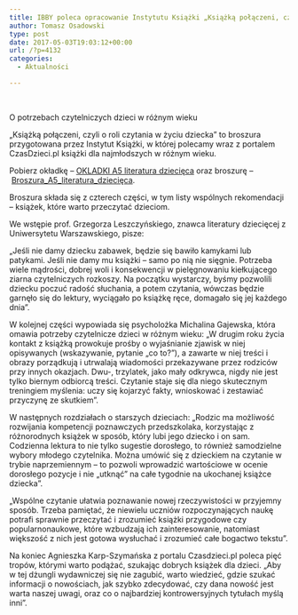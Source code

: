 ```yaml
---
title: IBBY poleca opracowanie Instytutu Książki „Książką połączeni, czyli o roli czytania w życiu dziecka”
author: Tomasz Osadowski
type: post
date: 2017-05-03T19:03:12+00:00
url: /?p=4132
categories:
  - Aktualności

---
```

&nbsp;

O potrzebach czytelniczych dzieci w różnym wieku

„Książką połączeni, czyli o roli czytania w życiu dziecka” to broszura przygotowana przez Instytut Książki, w której polecamy wraz z portalem CzasDzieci.pl książki dla najmłodszych w różnym wieku.

Pobierz okładkę &#8211; [OKLADKI A5 literatura dziecięca][1] oraz broszurę &#8211; [Broszura\_A5\_literatura_dziecięca][2].

Broszura składa się z czterech części, w tym listy wspólnych rekomendacji &#8211; książek, które warto przeczytać dzieciom.

We wstępie prof. Grzegorza Leszczyńskiego, znawca literatury dziecięcej z Uniwersytetu Warszawskiego, pisze:

„Jeśli nie damy dziecku zabawek, będzie się bawiło kamykami lub patykami. Jeśli nie damy mu książki – samo po nią nie sięgnie. Potrzeba wiele mądrości, dobrej woli i konsekwencji w pielęgnowaniu kiełkującego ziarna czytelniczych rozkoszy. Na początku wystarczy, byśmy pozwolili dziecku poczuć radość słuchania, a potem czytania, wówczas będzie garnęło się do lektury, wyciągało po książkę ręce, domagało się jej każdego dnia”.

W kolejnej części wypowiada się psycholożka Michalina Gajewska, która omawia potrzeby czytelnicze dzieci w różnym wieku: „W drugim roku życia kontakt z książką prowokuje prośby o wyjaśnianie zjawisk w niej opisywanych (wskazywanie, pytanie „co to?”), a zawarte w niej treści i obrazy porządkują i utrwalają wiadomości przekazywane przez rodziców przy innych okazjach. Dwu-, trzylatek, jako mały odkrywca, nigdy nie jest tylko biernym odbiorcą treści. Czytanie staje się dla niego skutecznym treningiem myślenia: uczy się kojarzyć fakty, wnioskować i zestawiać przyczynę ze skutkiem”.

W następnych rozdziałach o starszych dzieciach: „Rodzic ma możliwość rozwijania kompetencji poznawczych przedszkolaka, korzystając z różnorodnych książek w sposób, który lubi jego dziecko i on sam. Codzienna lektura to nie tylko sugestie dorosłego, to również samodzielne wybory młodego czytelnika. Można umówić się z dzieckiem na czytanie w trybie naprzemiennym – to pozwoli wprowadzić wartościowe w ocenie dorosłego pozycje i nie „utknąć” na całe tygodnie na ukochanej książce dziecka”.

„Wspólne czytanie ułatwia poznawanie nowej rzeczywistości w przyjemny sposób. Trzeba pamiętać, że niewielu uczniów rozpoczynających naukę potrafi sprawnie przeczytać i zrozumieć książki przygodowe czy popularnonaukowe, które wzbudzają ich zainteresowanie, natomiast większość z nich jest gotowa wysłuchać i zrozumieć całe bogactwo tekstu”.

Na koniec Agnieszka Karp-Szymańska z portalu Czasdzieci.pl poleca pięć tropów, którymi warto podążać, szukając dobrych książek dla dzieci. „Aby w tej dżungli wydawniczej się nie zagubić, warto wiedzieć, gdzie szukać informacji o nowościach, jak szybko zdecydować, czy dana nowość jest warta naszej uwagi, oraz co o najbardziej kontrowersyjnych tytułach myślą inni”.

 [1]: http://www.ibby.pl/wp-content/uploads/2017/05/OKLADKI-A5-literatura-dziecięca.pdf
 [2]: http://www.ibby.pl/wp-content/uploads/2017/05/Broszura_A5_literatura_dziecięca-1.pdf
